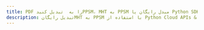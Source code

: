 ---title: PDF را به  تبدیل کنیدPPSM، MHT به PPSM مبدل رایگان یا Python SDKdescription: تبدیل رایگانMHT به PPSM با استفاده از Python Cloud APIs & SDK همچنین اسناد PDF را در Cloud ایجاد، ویرایش و رندر کنید.---